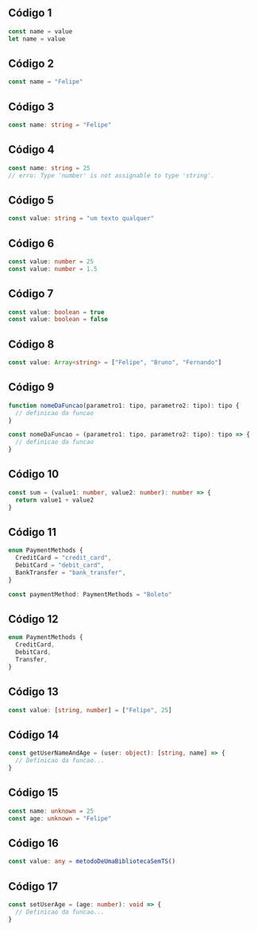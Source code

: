 ## Código 1

```typescript
const name = value
let name = value
```

## Código 2

```typescript
const name = "Felipe"
```

## Código 3

```typescript
const name: string = "Felipe"
```

## Código 4

```typescript
const name: string = 25
// erro: Type 'number' is not assignable to type 'string'.
```

## Código 5

```typescript
const value: string = "um texto qualquer"
```

## Código 6

```typescript
const value: number = 25
const value: number = 1.5
```

## Código 7

```typescript
const value: boolean = true
const value: boolean = false
```

## Código 8

```typescript
const value: Array<string> = ["Felipe", "Bruno", "Fernando"]
```

## Código 9

```typescript
function nomeDaFuncao(parametro1: tipo, parametro2: tipo): tipo {
  // definicao da funcao
}

const nomeDaFuncao = (parametro1: tipo, parametro2: tipo): tipo => {
  // definicao da funcao
}
```

## Código 10

```typescript
const sum = (value1: number, value2: number): number => {
  return value1 + value2
}
```

## Código 11

```typescript
enum PaymentMethods {
  CreditCard = "credit_card",
  DebitCard = "debit_card",
  BankTransfer = "bank_transfer",
}

const paymentMethod: PaymentMethods = "Boleto"
```

## Código 12

```typescript
enum PaymentMethods {
  CreditCard,
  DebitCard,
  Transfer,
}
```

## Código 13

```typescript
const value: [string, number] = ["Felipe", 25]
```

## Código 14

```typescript
const getUserNameAndAge = (user: object): [string, name] => {
  // Definicao da funcao...
}
```

## Código 15

```typescript
const name: unknown = 25
const age: unknown = "Felipe"
```

## Código 16

```typescript
const value: any = metodoDeUmaBibliotecaSemTS()
```

## Código 17

```typescript
const setUserAge = (age: number): void => {
  // Definicao da funcao...
}
```
